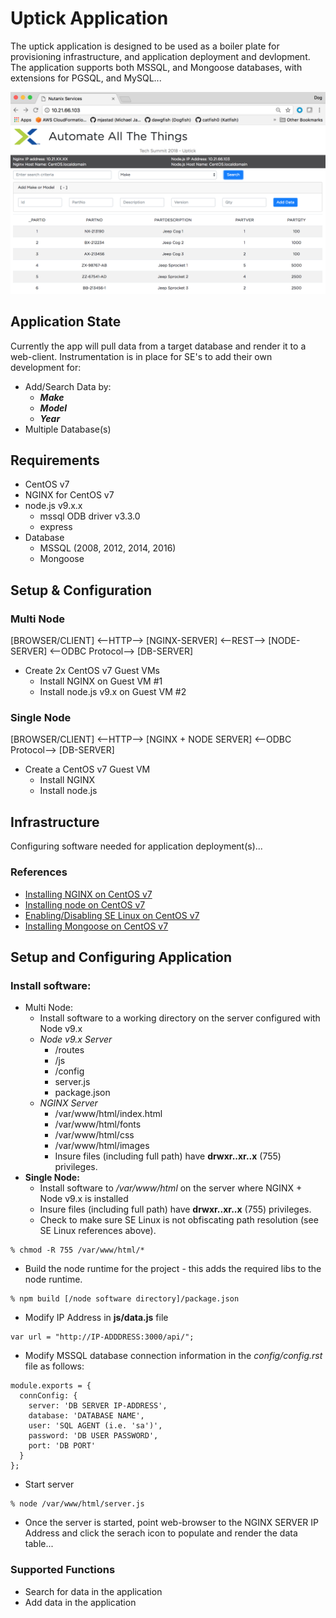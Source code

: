 # Uptick Application
The uptick application is designed to be used as a boiler plate for provisioning infrastructure, and application deployment and devlopment.  The application supports both MSSQL, and Mongoose databases, with extensions for PGSQL, and MySQL...

![uptick](./img/uptick.png)

## Application State
Currently the app will pull data from a target database and render it to a web-client.  Instrumentation is in place for SE's to add their own development for:

* Add/Search Data by:
  * ***Make***
  * ***Model***
  * ***Year***
* Multiple Database(s)

## Requirements
* CentOS v7
* NGINX for CentOS v7
* node.js v9.x.x
  * mssql ODB driver v3.3.0
  * express
* Database
  * MSSQL (2008, 2012, 2014, 2016)
  * Mongoose

## Setup & Configuration

### Multi Node

  [BROWSER/CLIENT] <--HTTP--> [NGINX-SERVER] <--REST--> [NODE-SERVER] <--ODBC Protocol--> [DB-SERVER]
  
* Create 2x CentOS v7 Guest VMs
  * Install NGINX on Guest VM #1
  * Install node.js v9.x on Guest VM #2
  
### Single Node

  [BROWSER/CLIENT] <--HTTP--> [NGINX + NODE SERVER] <--ODBC Protocol--> [DB-SERVER]

* Create a CentOS v7 Guest VM
  * Install NGINX 
  * Install node.js

## Infrastructure
Configuring software needed for application deployment(s)...

### References
* [Installing NGINX on CentOS v7](https://www.digitalocean.com/community/tutorials/how-to-install-nginx-on-centos-7)
* [Installing node on CentOS v7](https://www.rosehosting.com/blog/how-to-install-node-js-and-npm-on-centos-7)
* [Enabling/Disabling SE Linux on CentOS v7](https://www.tecmint.com/disable-selinux-temporarily-permanently-in-centos-rhel-fedora/)
* [Installing Mongoose on CentOS v7](https://www.howtoforge.com/tutorial/how-to-install-and-configure-mongodb-on-centos-7/)

## Setup and Configuring Application
### Install software:
* Multi Node: 
  * Install software to a working directory on the server configured with Node v9.x
  * *Node v9.x Server*
    * /routes
    * /js
    * /config
    * server.js
    * package.json
  * *NGINX Server*
    * /var/www/html/index.html
    * /var/www/html/fonts
    * /var/www/html/css
    * /var/www/html/images
    * Insure files (including full path) have **drwxr..xr..x** (755) privileges.
* **Single Node:** 
  * Install software to */var/www/html* on the server where NGINX + Node v9.x is installed
  * Insure files (including full path) have **drwxr..xr..x** (755) privileges.
  * Check to make sure SE Linux is not obfiscating path resolution (see SE Linux references above).

```
% chmod -R 755 /var/www/html/*

```

* Build the node runtime for the project - this adds the required libs to the node runtime.

```
% npm build [/node software directory]/package.json

```
* Modify IP Address in **js/data.js** file

```
var url = "http://IP-ADDDRESS:3000/api/";
```
* Modify MSSQL database connection information in the *config/config.rst* file as follows:

```
module.exports = {
  connConfig: {
    server: 'DB SERVER IP-ADDRESS',
    database: 'DATABASE NAME',
    user: 'SQL AGENT (i.e. 'sa')',
    password: 'DB USER PASSWORD',
    port: 'DB PORT'
  }
};

```
* Start server

```
% node /var/www/html/server.js

```

* Once the server is started, point web-browser to the NGINX SERVER IP Address and click the serach icon to populate and render the data table...

### Supported Functions
* Search for data in the application
* Add data in the application

